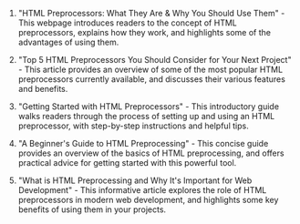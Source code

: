 

1. "HTML Preprocessors: What They Are & Why You Should Use Them" - This webpage introduces readers to the concept of HTML preprocessors, explains how they work, and highlights some of the advantages of using them.

2. "Top 5 HTML Preprocessors You Should Consider for Your Next Project" - This article provides an overview of some of the most popular HTML preprocessors currently available, and discusses their various features and benefits.

3. "Getting Started with HTML Preprocessors" - This introductory guide walks readers through the process of setting up and using an HTML preprocessor, with step-by-step instructions and helpful tips.

4. "A Beginner's Guide to HTML Preprocessing" - This concise guide provides an overview of the basics of HTML preprocessing, and offers practical advice for getting started with this powerful tool.

5. "What is HTML Preprocessing and Why It's Important for Web Development" - This informative article explores the role of HTML preprocessors in modern web development, and highlights some key benefits of using them in your projects.